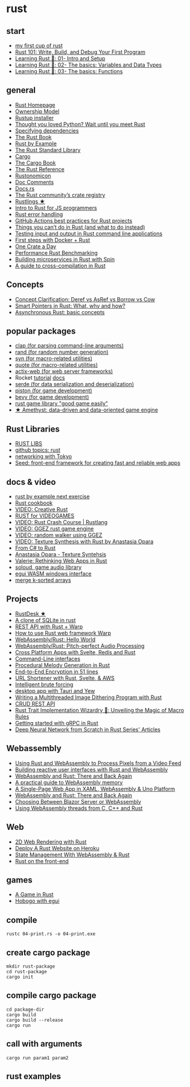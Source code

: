 # rust

## start
* [my first cup of rust](https://dev.to/nfrankel/series/12992)
* [Rust 101: Write, Build, and Debug Your First Program](https://dev.to/philipjohnbasile/rust-101-write-build-and-debug-your-first-program-42o9)
* [Learning Rust 🦀: 01- Intro and Setup](https://dev.to/fadygrab/learning-rust-1-intro-and-setup-5a77)
* [Learning Rust 🦀: 02- The basics: Variables and Data Types](https://dev.to/fadygrab/learning-rust-02-the-basics-variables-and-data-types-429b)
* [Learning Rust 🦀: 03- The basics: Functions](https://dev.to/fadygrab/learning-rust-03-the-basics-functions-4d92)

## general
* [Rust Homepage](https://www.rust-lang.org/)
* [Ownership Model](https://doc.rust-lang.org/rust-by-example/scope.html)
* [Rustup installer](https://rustup.rs/)
* [Thought you loved Python? Wait until you meet Rust](https://thenextweb.com/news/thought-you-loved-python-meet-rust-programming-syndication)
* [Specifying dependencies](https://doc.rust-lang.org/cargo/reference/specifying-dependencies.html)
* [The Rust Book](https://doc.rust-lang.org/book/)
* [Rust by Example](https://doc.rust-lang.org/rust-by-example/hello.html)
* [The Rust Standard Library](https://doc.rust-lang.org/std/)
* [Cargo](https://doc.rust-lang.org/cargo/)
* [The Cargo Book](https://doc.rust-lang.org/cargo/reference/specifying-dependencies.html)
* [The Rust Reference](https://doc.rust-lang.org/reference/introduction.html)
* [Rustonomicon](https://doc.rust-lang.org/nomicon/index.html)
* [Doc Comments](https://doc.rust-lang.org/reference/comments.html#doc-comments)
* [Docs.rs](https://docs.rs/)
* [The Rust community’s crate registry](https://crates.io/)
* [Rustlings ★](https://github.com/rust-lang/rustlings)
* [Intro to Rust for JS programmers](https://www.sitepoint.com/rust-tutorial-introduction-javascript-devs/)
* [Rust error handling](https://dev.to/senyeezus/ergonomic-error-handling-with-rust-13bj)
* [GitHub Actions best practices for Rust projects](https://dev.to/infinyon/github-actions-best-practices-for-rust-projects-1j9p)
* [Things you can’t do in Rust (and what to do instead)](https://blog.logrocket.com/what-you-cant-do-in-rust-and-what-to-do-instead/)
* [Testing input and output in Rust command line applications](https://dev.to/jkreeftmeijer/testing-input-and-output-in-rust-command-line-applications-56p5)
* [First steps with Docker + Rust](https://dev.to/rogertorres/first-steps-with-docker-rust-30oi)
* [One Crate a Day](https://dev.to/thelarkinn/one-rust-crate-a-day-has-flag-26ph)
* [Performance Rust Benchmarking](https://nnethercote.github.io/perf-book/benchmarking.html)
* [Building microservices in Rust with Spin](https://dev.to/logrocket/building-microservices-in-rust-with-spin-54no)
* [A guide to cross-compilation in Rust](https://dev.to/logrocket/a-guide-to-cross-compilation-in-rust-1844)

## Concepts
* [Concept Clarification: Deref vs AsRef vs Borrow vs Cow](https://dev.to/zhanghandong/rust-concept-clarification-deref-vs-asref-vs-borrow-vs-cow-13g6)
* [Smart Pointers in Rust: What, why and how?](https://dev.to/rogertorres/smart-pointers-in-rust-what-why-and-how-oma)
* [Asynchronous Rust: basic concepts](https://dev.to/rogertorres/asynchronous-rust-basic-concepts-44ed)

## popular packages
* [clap (for parsing command-line arguments)](https://crates.io/crates/clap)
* [rand (for random number generation)](https://crates.io/crates/rand)
* [syn (for macro-related utilities)](https://crates.io/crates/syn)
* [quote (for macro-related utilities)](https://crates.io/crates/quote)
* [actix-web (for web server frameworks)](https://crates.io/crates/actix-web)
* Rocket [tutorial](https://dev.to/davidedelpapa/rocket-tutorial-01-basics-4ph9) [docs](https://crates.io/crates/rocket)
* [serde (for data serialization and deserialization)](https://crates.io/crates/serde)
* [piston (for game development)](https://crates.io/crates/piston)
* [bevy (for game development)](https://crates.io/crates/bevy)
* [rust game library "good game easily"](https://github.com/ggez/ggez)
* [★ Amethyst: data-driven and data-oriented game engine](https://github.com/amethyst/amethyst)

## Rust Libraries
* [RUST LIBS](https://github.com/nikitavoloboev/knowledge/blob/master/programming-languages/rust/rust-libraries/rust-libraries.md)
* [github topics: rust](https://github.com/topics/rust)
* [networking with Tokyo](https://dev.to/rogertorres/rust-tokio-stack-overview-runtime-9fh)
* [Seed: front-end framework for creating fast and reliable web apps](https://github.com/seed-rs/seed)

## docs & video
* [rust by example next exercise](https://doc.rust-lang.org/rust-by-example/hello/print/print_debug.html)
* [Rust cookbook](https://rust-lang-nursery.github.io/rust-cookbook/)
* [VIDEO: Creative Rust](https://www.youtube.com/watch?v=VJUhINt5dF0)
* [RUST for VIDEOGAMES](https://arewegameyet.rs/)
* [VIDEO: Rust Crash Course | Rustlang](https://www.youtube.com/watch?v=zF34dRivLOw)
* [VIDEO: GGEZ rust game engine ](https://www.youtube.com/watch?v=oBdZtank14A)
* [VIDEO: random walker using GGEZ](https://www.youtube.com/watch?v=NCcP98RonaA)
* [VIDEO: Texture Synthesis with Rust by Anastasia Opara](https://github.com/EmbarkStudios/texture-synthesis)
* [From C# to Rust](https://dev.to/sebnilsson/from-c-to-rust-introduction-4650)
* [Anastasia Opara - Texture Syntehsis](https://github.com/anopara/texture-synthesis)
* [Valerie: Rethinking Web Apps in Rust](https://dev.to/emmanuelantony2000/valerie-rethinking-web-apps-in-rust-4cl3)
* [soloud, game audio library](https://www.reddit.com/r/rust/comments/ih2aly/soloud_crate_first_release/)
* [egui WASM windows interface](https://github.com/emilk/egui)
* [merge k-sorted arrays](https://dev.to/creativcoder/merge-k-sorted-arrays-in-rust-1b2f)

## Projects
* [RustDesk ★](https://github.com/rustdesk/rustdesk)
* [A clone of SQLite in rust](https://dev.to/thepolyglotprogrammer/what-would-sqlite-look-like-if-written-in-rust-part-3-ool)
* [REST API with Rust + Warp](https://dev.to/rogertorres/rest-api-with-rust-warp-1-introduction-342e)
* [How to use Rust web framework Warp](https://dev.to/steadylearner/how-to-use-rust-warp-web-framework-2b4e)
* [WebAssembly/Rust: Hello World](https://rustwasm.github.io/book/game-of-life/hello-world.html)
* [WebAssembly/Rust: Pitch-perfect Audio Processing](https://www.toptal.com/webassembly/webassembly-rust-tutorial-web-audio)
* [Cross Platform Apps with Svelte, Redis and Rust](https://www.masayume.it/blog/content/cross-platform-desktop-apps-con-svelte-redis-e-rust)
* [Command-Line interfaces](https://dev.to/cthutu/rust-7-command-line-interfaces-4084)
* [Procedural Melody Generation in Rust](https://dev.to/deciduously/teaching-numbers-how-to-sing-3c8l)
* [End-to-End Encryption in 51 lines](https://dev.to/mrinal/build-end-to-end-encryption-in-51-lines-of-rust-340p)
* [URL Shortener with Rust, Svelte, & AWS](https://dev.to/mileswatson/url-shortener-with-rust-svelte-aws-1-intro-setup-3fli)
* [Intelligent brute forcing](https://davidkoloski.me/blog/intelligent-brute-forcing/)
* [desktop app with Tauri and Yew](https://dev.to/stevepryde/create-a-desktop-app-in-rust-using-tauri-and-yew-2bhe?utm_source=pocket_mylist)
* [Writing a Multithreaded Image Dithering Program with Rust](https://dev.to/nabeelahmed1721/writing-a-multithreaded-image-dithering-program-with-rust-369)
* [CRUD REST API](https://dev.to/francescoxx/rust-crud-rest-api-3n45)
* [Rust Trait Implementation Wizardry 🧙: Unveiling the Magic of Macro Rules](https://dev.to/cleggacus/rust-trait-implementation-wizardry-unveiling-the-magic-of-macro-rules-2p0f)
* [Getting started with gRPC in Rust](https://dev.to/malomz/getting-started-with-grpc-in-rust-39nm)
* [Deep Neural Network from Scratch in Rust Series' Articles](https://dev.to/akshayballal/series/23037)

## Webassembly
* [Using Rust and WebAssembly to Process Pixels from a Video Feed](https://dev.to/fallenstedt/using-rust-and-webassembly-to-process-pixels-from-a-video-feed-4hhg)
* [Building reactive user interfaces with Rust and WebAssembly](https://dev.to/seanwatters/reactive-ui-components-in-rust-290b)
* [WebAssembly and Rust: There and Back Again](https://codeburst.io/webassembly-and-rust-there-and-back-again-9ad76f61d616)
* [A practical guide to WebAssembly memory](https://radu-matei.com/blog/practical-guide-to-wasm-memory/)
* [A Single-Page Web App in XAML, WebAssembly & Uno Platform](https://platform.uno/blog/how-to-build-a-single-page-web-app-in-xaml-and-c-with-webassembly-using-uno-platform/)
* [WebAssembly and Rust: There and Back Again](https://codeburst.io/webassembly-and-rust-there-and-back-again-9ad76f61d616)
* [Choosing Between Blazor Server or WebAssembly](https://baldbeardedbuilder.com/blog/choosing-between-blazor-server-or-web-assembly)
* [Using WebAssembly threads from C, C++ and Rust](https://web.dev/webassembly-threads)

## Web
* [2D Web Rendering with Rust](https://medium.com/lagierandlagier/2d-web-rendering-with-rust-4401cf133f31)
* [Deploy A Rust Website on Heroku](https://dev.to/xinnks/deploy-a-rust-website-on-heroku-1l45)
* [State Management With WebAssembly & Rust](https://dev.to/seanwatters/state-management-with-webassembly-rust-5a1g)
* [Rust on the front-end](https://dev.to/nfrankel/rust-on-the-front-end-hen)

## games
* [A Game in Rust](https://www.youtube.com/watch?v=Ktwl97Ph-SI&list=RDCMUCaYhcUwRBNscFNUKTjgPFiA&index=5)
* [Hobogo with egui](https://github.com/emilk/hobogo)

## compile
```
rustc 04-print.rs -o 04-print.exe
```

## create cargo package
```
mkdir rust-package
cd rust-package
cargo init

```

## compile cargo package
```
cd package-dir
cargo build
cargo build --release
cargo run
```

## call with arguments
```
cargo run param1 param2
```


## rust examples



